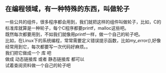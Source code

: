 ## 在编程领域，有一种特殊的东西，叫做轮子
一些公共的组件，很多程序都会用到，我们就把这样的组件叫做轮子，比如，C的标准库就算是一种轮子，每个C程序都要printf，malloc这些吧。  
既然每次都要用到，不如我们就像用printf一样，做一个自己的轮子吧。  
比如，在Linux下的系统编程，常常需要定义错误提示函数，比如*my_error()*,好像经常用到它，每次都要写一次代码好麻烦。。  
我们把它做成一个 库 吧  
做成 动态链接库 或者 静态链接库 都可以  
试着查阅资料做一个自己的轮子吧  
